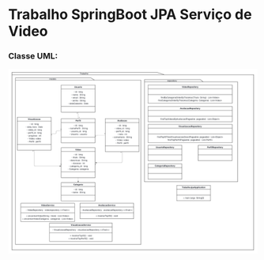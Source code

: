 # Trabalho SpringBoot JPA Serviço de Video

### Classe UML:

![Classe_UML.png](https://github.com/cyronp/Trabalho-SpringBoot-JPA/blob/main/Classe_UML.png)
